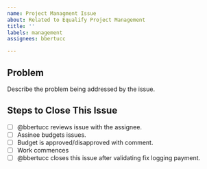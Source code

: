 ```yaml
---
name: Project Managment Issue
about: Related to Equalify Project Management
title: ''
labels: management
assignees: bbertucc

---
```


## Problem
Describe the problem being addressed by the issue.

## Steps to Close This Issue
- [ ] @bbertucc reviews issue with the assignee.
- [ ] Assinee budgets issues.
- [ ] Budget is approved/disapproved with comment.
- [ ] Work commences
- [ ] @bbertucc closes this issue after validating fix logging payment.
